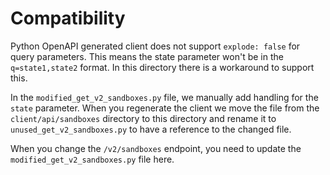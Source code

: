 # Compatibility

Python OpenAPI generated client does not support `explode: false` for query parameters. This means the state parameter won't be in the `q=state1,state2` format.
In this directory there is a workaround to support this.

In the `modified_get_v2_sandboxes.py` file, we manually add handling for the `state` parameter.
When you regenerate the client we move the file from the `client/api/sandboxes` directory to this directory and rename it to `unused_get_v2_sandboxes.py` to have a reference to the changed file.

When you change the `/v2/sandboxes` endpoint, you need to update the `modified_get_v2_sandboxes.py` file here.
